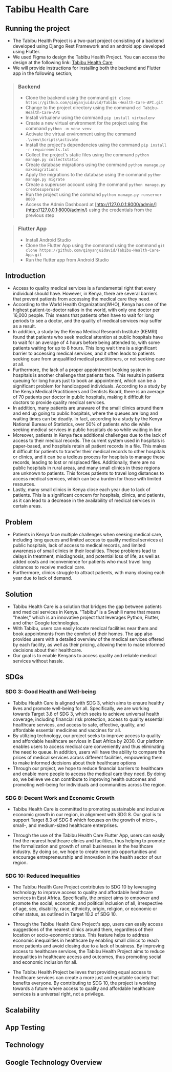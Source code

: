 # Tabibu Health Care

## Running the project

- The Tabibu Health Project is a two-part project consisting of a backend developed using Django Rest Framework and an android app developed using Flutter.
- We used Figma to design the Tabibu Health Project. You can access the design at the following link: [Tabibu Health Care](https://www.figma.com/file/wRCK56xCm8XkXLZuZK9oAx/Tabibu-Health-Care?node-id=0%3A1&t=kPS1F67DoLg29e2p-1)  
- We will provide instructions for installing both the backend and Flutter app in the following section;

> ### Backend
>
> - Clone the backend using the command `git clone https://github.com/qinyanjuidavid/Tabibu-Health-Care-API.git`
> - Change to the project directory using the command `cd Tabibu-Health-Care-API`
> - Install virtualenv using the command `pip install virtualenv`
> - Create a new virtual environment for the project using the command `python -m venv venv`
> - Activate the virtual environment using the command `.\venv\Scripts\activate`
> - Install the project's dependencies using the command `pip install -r requirements.txt`
> - Collect the project's static files using the command `python manage.py collectstatic`
> - Create database migrations using the command `python manage.py makemigrations`
> - Apply the migrations to the database using the command `python manage.py migrate`
> - Create a superuser account using the command `python manage.py createsuperuser`
> - Run the project using the command `python manage.py runserver 8000`
> - Access the Admin Dashboard at [http://127.0.0.1:8000/admin/](http://127.0.0.1:8000/admin/) using the credentials from the previous step

>### Flutter App
>
> - Install Android Studio
> - Clone the Flutter App using the command using the command `git clone https://github.com/qinyanjuidavid/Tabibu-Health-Care-App.git`
> - Run the flutter app from Android Studio

## Introduction

- Access to quality medical services is a fundamental right that every individual should have. However, in Kenya, there are several barriers that prevent patients from accessing the medical care they need. 
- According to the World Health Organization(WHO), Kenya has one of the highest patient-to-doctor ratios in the world, with only one doctor per 16,000 people. This means that patients often have to wait for long periods to see a doctor, and the quality of medical services may suffer as a result. 
- In addition, a study by the Kenya Medical Research Institute (KEMRI) found that patients who seek medical attention at public hospitals have to wait for an average of 4 hours before being attended to, with some patients waiting for up to 8 hours. This long wait time is a significant barrier to accessing medical services, and it often leads to patients seeking care from unqualified medical practitioners, or not seeking care at all.
- Furthermore, the lack of a proper appointment booking system in hospitals is another challenge that patients face. This results in patients queuing for long hours just to book an appointment, which can be a significant problem for handicapped individuals. According to a study by the Kenya Medical Practitioners and Dentists Board, there is an average of 70 patients per doctor in public hospitals, making it difficult for doctors to provide quality medical services.
- In addition, many patients are unaware of the small clinics around them and end up going to public hospitals, where the queues are long and waiting times can be deadly. In fact, according to a study by the Kenya National Bureau of Statistics, over 50% of patients who die while seeking medical services in public hospitals do so while waiting in line
- Moreover, patients in Kenya face additional challenges due to the lack of access to their medical records. The current system used in hospitals is paper-based, and hospitals retain all patient records in a file. This makes it difficult for patients to transfer their medical records to other hospitals or clinics, and it can be a tedious process for hospitals to manage these records, leading to lost or misplaced files. Additionally, there are no public hospitals in rural areas, and many small clinics in these regions are unknown to patients. This forces patients to travel long distances to access medical services, which can be a burden for those with limited resources.
- Lastly, many small clinics in Kenya close each year due to lack of patients. This is a significant concern for hospitals, clinics, and patients, as it can lead to a decrease in the availability of medical services in certain areas.

## Problem

- Patients in Kenya face multiple challenges when seeking medical care, including long queues and limited access to quality medical services at public hospitals, lack of access to medical records, and limited awareness of small clinics in their localities. These problems lead to delays in treatment, misdiagnosis, and potential loss of life, as well as added costs and inconvenience for patients who must travel long distances to receive medical care. 
- Furthermore, clinics struggle to attract patients, with many closing each year due to lack of demand. 

## Solution

- Tabibu Health Care is a solution that bridges the gap between patients and medical services in Kenya. "Tabibu" is a Swahili name that means "healer," which is an innovative project that leverages Python, Flutter, and other Google technologies.
- With Tabibu, users can easily locate medical facilities near them and book appointments from the comfort of their homes. The app also provides users with a detailed overview of the medical services offered by each facility, as well as their pricing, allowing them to make informed decisions about their healthcare.
- Our goal is to enable Kenyans to access quality and reliable medical services without hassle.

## SDGs

### SDG 3: Good Health and Well-being

- Tabibu Health Care is aligned with SDG 3, which aims to ensure healthy lives and promote well-being for all. Specifically, we are working towards Target 3.8 of SDG 3, which seeks to achieve universal health coverage, including financial risk protection, access to quality essential healthcare services, and access to safe, effective, quality, and affordable essential medicines and vaccines for all.
- By utilizing technology, our project seeks to improve access to quality and affordable healthcare services in East Africa by 2030. Our platform enables users to access medical care conveniently and thus eliminating the need to queue. In addition, users will have the ability to compare the prices of medical services across different facilities, empowering them to make informed decisions about their healthcare options
- Through our project, we hope to reduce financial barriers to healthcare and enable more people to access the medical care they need. By doing so, we believe we can contribute to improving health outcomes and promoting well-being for individuals and communities across the region.
  

### SDG 8: Decent Work and Economic Growth

- Tabibu Health Care is committed to promoting sustainable and inclusive economic growth in our region, in alignment with SDG 8. Our goal is to support Target 8.3 of SDG 8 which focuses on the growth of micro-, small-, and medium-sized healthcare enterprises.

- Through the use of the Tabibu Health Care Flutter App, users can easily find the nearest healthcare clinics and facilities, thus helping to promote the formalization and growth of small businesses in the healthcare industry. By doing so, we hope to create more job opportunities and encourage entrepreneurship and innovation in the health sector of our region.

### SDG 10: Reduced Inequalities

- The Tabibu Health Care Project contributes to SDG 10 by leveraging technology to improve access to quality and affordable healthcare services in East Africa. Specifically, the project aims to empower and promote the social, economic, and political inclusion of all, irrespective of age, sex, disability, race, ethnicity, origin, religion, or economic or other status, as outlined in Target 10.2 of SDG 10.

- Through the Tabibu Health Care Project's app, users can easily access suggestions of the nearest clinics around them, regardless of their location or socio-economic status. This feature helps to address economic inequalities in healthcare by enabling small clinics to reach more patients and avoid closing due to a lack of business. By improving access to healthcare services, the Tabibu Health Project aims to reduce inequalities in healthcare access and outcomes, thus promoting social and economic inclusion for all.

- The Tabibu Health Project believes that providing equal access to healthcare services can create a more just and equitable society that benefits everyone. By contributing to SDG 10, the project is working towards a future where access to quality and affordable healthcare services is a universal right, not a privilege.


## Scalability


## App Testing


## Technology


## Google Technology Overview
